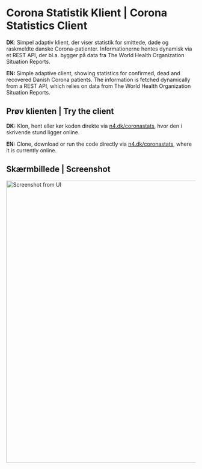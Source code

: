 # Corona Statistik Klient | Corona Statistics Client

**DK**: Simpel adaptiv klient, der viser statistik for smittede, døde og raskmeldte danske Corona-patienter. Informationerne hentes dynamisk via et REST API, der bl.a. bygger på data fra The World Health Organization Situation Reports.

**EN:** Simple adaptive client, showing statistics for confirmed, dead and recovered Danish Corona patients. The information is fetched dynamically from a REST API, which relies on data from The World Health Organization Situation Reports.

## Prøv klienten | Try the client

**DK:** Klon, hent eller kør koden direkte via [n4.dk/coronastats](http://n4.dk/coronastats), hvor den i skrivende stund ligger online.

**EN:** Clone, download or run the code directly via [n4.dk/coronastats](http://n4.dk/coronastats), where it is currently online.

## Skærmbillede | Screenshot

<img src="https://i.imgur.com/MjtuAjG.png" alt="Screenshot from UI" width="750" />
